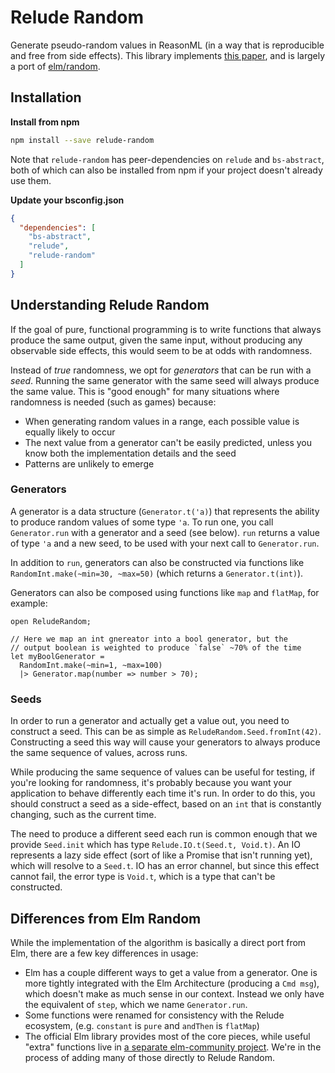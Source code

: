 # Relude Random

Generate pseudo-random values in ReasonML (in a way that is reproducible and free from side effects). This library implements [this paper](http://www.pcg-random.org/paper.html), and is largely a port of [elm/random](https://package.elm-lang.org/packages/elm/random/latest/).

## Installation

**Install from npm**

```sh
npm install --save relude-random
```

Note that `relude-random` has peer-dependencies on `relude` and `bs-abstract`, both of which can also be installed from npm if your project doesn't already use them.

**Update your bsconfig.json**

```json
{
  "dependencies": [
    "bs-abstract",
    "relude",
    "relude-random"
  ]
}
```

## Understanding Relude Random

If the goal of pure, functional programming is to write functions that always produce the same output, given the same input, without producing any observable side effects, this would seem to be at odds with randomness.

Instead of _true_ randomness, we opt for _generators_ that can be run with a _seed_. Running the same generator with the same seed will always produce the same value. This is "good enough" for many situations where randomness is needed (such as games) because:

- When generating random values in a range, each possible value is equally likely to occur
- The next value from a generator can't be easily predicted, unless you know both the implementation details and the seed
- Patterns are unlikely to emerge

### Generators

A generator is a data structure (`Generator.t('a)`) that represents the ability to produce random values of some type `'a`. To run one, you call `Generator.run` with a generator and a seed (see below). `run` returns a value of type `'a` and a new seed, to be used with your next call to `Generator.run`.

In addition to `run`, generators can also be constructed via functions like `RandomInt.make(~min=30, ~max=50)` (which returns a `Generator.t(int)`).

Generators can also be composed using functions like `map` and `flatMap`, for example:

```reason
open ReludeRandom;

// Here we map an int gnereator into a bool generator, but the
// output boolean is weighted to produce `false` ~70% of the time
let myBoolGenerator =
  RandomInt.make(~min=1, ~max=100)
  |> Generator.map(number => number > 70);
```

### Seeds

In order to run a generator and actually get a value out, you need to construct a seed. This can be as simple as `ReludeRandom.Seed.fromInt(42)`. Constructing a seed this way will cause your generators to always produce the same sequence of values, across runs.

While producing the same sequence of values can be useful for testing, if you're looking for randomness, it's probably because you want your application to behave differently each time it's run. In order to do this, you should construct a seed as a side-effect, based on an `int` that is constantly changing, such as the current time.

The need to produce a different seed each run is common enough that we provide `Seed.init` which has type `Relude.IO.t(Seed.t, Void.t)`. An IO represents a lazy side effect (sort of like a Promise that isn't running yet), which will resolve to a `Seed.t`. IO has an error channel, but since this effect cannot fail, the error type is `Void.t`, which is a type that can't be constructed.

## Differences from Elm Random

While the implementation of the algorithm is basically a direct port from Elm, there are a few key differences in usage:

- Elm has a couple different ways to get a value from a generator. One is more tightly integrated with the Elm Architecture (producing a `Cmd msg`), which doesn't make as much sense in our context. Instead we only have the equivalent of `step`, which we name `Generator.run`.
- Some functions were renamed for consistency with the Relude ecosystem, (e.g. `constant` is `pure` and `andThen` is `flatMap`)
- The official Elm library provides most of the core pieces, while useful "extra" functions live in [a separate elm-community project](https://package.elm-lang.org/packages/elm-community/random-extra/latest). We're in the process of adding many of those directly to Relude Random.
